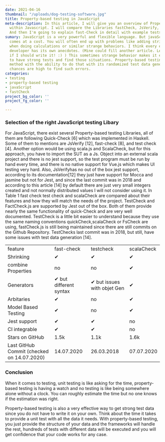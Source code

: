 ```yaml
---
date: 2021-04-16
thumbnail: "/uploads/dog-testing-software.jpg"
title: Property-based testing in JavaScript
meta-description: In this article, I will give you an overview of Property-based testing
  within Javascript. I will compare the Libraries fastCheck, JsVerify, and test-Check.
  And then I'm going to explain fast-Check in detail with example tests.
sumary: JavaScript is a very powerful and flexible language. But javaScripts flexibility
  comes at a cost. You will often end up with problems like adding strings to numbers
  when doing calculations or similar strange behaviors. I think every experienced
  developer has its own anecdotes. (Mine could fill another article. Leave me an eMail
  if I should write it! :) ) This sometimes strange behavior makes it even more important
  to have strong tests and find those situations. Property-based testing is a testing
  method with the ability to do that with its randomized test data generation you\`re
  chances are high to find such errors.
categories:
- testing
- property-based testing
- javaScript
- fastCheck
project_bg_color: ''
project_fg_color: ''

---
```

### Selection of the right JavaScript testing Libary

For JavaScript, there exist several Property-based testing Libraries, all of them are following Quick-Check \[6\] which was implemented in Haskell. Some of them to mentions are JsVerify \[12\], fast-check \[8\], and test check \[4\]. Another option would be using scala.js and ScalaCheck, but for this approach, you have to import the SUT as a Js. Object into an external scala project and there is no jest support, so the test program must be run by hand every time, and there is no native support for Vue.js which makes UI testing very hard. Also, JsVerifyhas no out of the box jest support, according to its documentation\[12\] they just have support for Mocca and jasmine but not for Jest, and since the last commit was in 2018 and according to this article \[14\] by default there are just very small integers created and not normally distributed values I will not consider using it. In Table 1 fast check test check and scalaCheck are compared about their features and how they will match the needs of the project. TestCheck and FactCheck.js are supported by Jest out of the box. Both of them provide nearly the same functionality of quick-Check and are very well documented. TestCheck is a little bit easier to understand because they use the same naming conventions quickCheck,scalaCheck or FsCheck are using, fastCheck.js is still being maintained since there are still commits on the Github Repository. TestChecks last commit was in 2018, but still, have some issues with test data generation \[14\].

<table>
<tr>
<td>feature</td>
<td>fast-check</td>
<td>testcheck</td>
<td>scalaCheck</td>
</tr>
<tr>
<td>Shrinking</td>
<td>	&#10004;</td>
<td>&#10004;</td>
<td>&#10004;</td>
</tr>
<tr>
<td>combine Properties</td>
<td>no</td>
<td>no</td>
<td>&#10004;</td>
</tr>
<tr>
<td>Generators</td>
<td>&#10004; but different syntax</td>
<td>&#10004; but issues with objet Gen</td>
<td>&#10004;</td>
</tr>
<tr>
<td>Arbitaries</td>
<td>&#10004;</td>
<td>no</td>
<td>&#10004;</td>
</tr>
<tr>
<td>Model Based Testing</td>
<td>&#10004;</td>
<td>no</td>
<td>&#10004;</td>
</tr>
<tr>
<td>Jest support</td>
<td>&#10004;</td>
<td>&#10004;</td>
<td>no</td>
</tr>
<tr>
<td>CI integrable</td>
<td>&#10004;</td>
<td>&#10004;</td>
<td>no</td>
</tr>
<tr>
<td>Stars on GitHub</td>
<td>1.5k</td>
<td>1.1k</td>
<td>1.6k</td>
</tr>
<tr>
<td>Last GitHub Commit (checked on 14.07.2020)</td>
<td>14.07.2020</td>
<td>26.03.2018</td>
<td>07.07.2020</td>
</tr>
</table>

### Conclusion

When it comes to testing, unit testing is like asking for the time, property-based testing is having a watch and no testing is like being somewhere alone without a clock. You can roughly estimate the time but no one knows if the estimation was right.

Property-based testing is also a very effective way to get strong test data since you do not have to write it on your own. Think about the time it takes to provide a unit test with all the data it needs. With property-based testing, you just provide the structure of your data and the frameworks will handle the rest, hundreds of tests with different data will be executed and you will get confidence that your code works for any case.